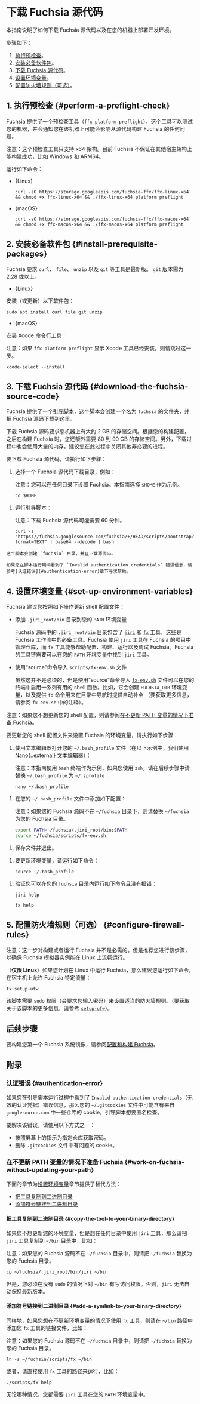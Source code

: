 <!--
# Download the Fuchsia source code
-->
# 下载 Fuchsia 源代码
<!--
This guide provides instructions on how to download the
Fuchsia source code and set up the Fuchsia development
environment on your machine.
-->
本指南说明了如何下载 Fuchsia 源代码以及在您的机器上部署开发环境。
<!--
The steps are:
-->
步骤如下：
<!--
1. [Perform a preflight check](#perform-a-preflight-check).
2. [Install prerequisite packages](#install-prerequisite-packages).
3. [Download the Fuchsia source code](#download-the-fuchsia-source-code).
4. [Set up environment variables](#set-up-environment-variables).
5. [Configure firewall rules (Optional)](#configure-firewall-rules).
-->
1. [执行预检查](#perform-a-preflight-check)。
2. [安装必备软件包](#install-prerequisite-packages)。
3. [下载 Fuchsia 源代码](#download-the-fuchsia-source-code)。
4. [设置环境变量](#set-up-environment-variables)。
5. [配置防火墙规则（可选）](#configure-firewall-rules)。

<!--
## 1. Perform a preflight check {#perform-a-preflight-check}
-->
## 1. 执行预检查 {#perform-a-preflight-check}
<!--
Fuchsia provides a preflight check tool
([`ffx platform preflight`][ffx-platform-preflight])
that examines your machine and informs you of any issues that may
affect building Fuchsia from source on the machine.
-->
Fuchsia 提供了一个预检查工具（[`ffx platform preflight`][ffx-platform-preflight]），这个工具可以测试您的机器，并会通知您在该机器上可能会影响从源代码构建 Fuchsia 的任何问题。
<!--
Note: The preflight tool only works for the x64 architecture. Fuchsia
is currently not guaranteed to build successfully on other host
architectures, such as Windows and ARM64.
-->
注意：这个预检查工具只支持 x64 架构。目前 Fuchsia 不保证在其他宿主架构上能构建成功，比如 Windows 和 ARM64。

<!--
Run the following command:
-->
运行如下命令：

* {Linux}

  ```posix-terminal
  curl -sO https://storage.googleapis.com/fuchsia-ffx/ffx-linux-x64 && chmod +x ffx-linux-x64 && ./ffx-linux-x64 platform preflight
  ```

* {macOS}

  ```posix-terminal
  curl -sO https://storage.googleapis.com/fuchsia-ffx/ffx-macos-x64 && chmod +x ffx-macos-x64 && ./ffx-macos-x64 platform preflight
  ```

<!--
## 2. Install prerequisite packages {#install-prerequisite-packages}
-->
## 2. 安装必备软件包 {#install-prerequisite-packages}
<!--
Fuchsia requires `curl`, `file`, `unzip`, and `git` to be up to date. The version
of `git` needs to be 2.28 or higher.
-->
Fuchsia 要求 `curl`、 `file`、 `unzip` 以及 `git` 等工具是最新版。 `git` 版本需为 2.28 或以上。

* {Linux}

<!--
  Install (or update) the following packages:
-->
  安装（或更新）以下软件包：

  ```posix-terminal
  sudo apt install curl file git unzip
  ```

* {macOS}

<!--
  Install the Xcode command line tools:

  Note: Skip this step if `ffx platform preflight` shows that Xcode tools
  are already installed on your machine.
-->
  安装 Xcode 命令行工具：

  注意：如果 `ffx platform preflight` 显示 Xcode 工具已经安装，则请跳过这一步。

  ```posix-terminal
  xcode-select --install
  ```

<!--
## 3. Download the Fuchsia source code {#download-the-fuchsia-source-code}
-->
## 3. 下载 Fuchsia 源代码 {#download-the-fuchsia-source-code}
<!--
Fuchsia provides a [bootstrap script](/scripts/bootstrap) that creates a
directory named `fuchsia` and downloads the Fuchsia source code in that
directory.
-->
Fuchsia 提供了一个[引导脚本](/scripts/bootstrap)，这个脚本会创建一个名为 `fuchsia` 的文件夹，并把 Fuchsia 源码下载到这里。
<!--
Downloading the Fuchsia source code requires about 2 GB of space
on your machine. Depending on your build configuration, you need
another 80 to 90 GB of space later when you build Fuchsia. Additionally,
the download process uses a substantial amount of memory. It is advisible
to close non-crucial processes during this time.
-->
下载 Fuchsia 源码要求您机器上有大约 2 GB 的存储空间。根据您的构建配置，之后在构建 Fuchsia 时，您还额外需要 80 到 90 GB 的存储空间。另外，下载过程中也会使用大量的内存。建议您在此过程中关闭其他非必要的进程。
<!--
To download the Fuchsia source, do the following:
-->
要下载 Fuchsia 源代码，请执行如下步骤：
<!--
1.  Select a directory for downloading the Fuchsia source code, for example:

    Note: You can set up Fuchsia in any directory. This guide selects
    the `$HOME` directory as an example.
-->
1.  选择一个 Fuchsia 源代码下载目录，例如：
    
    注意：您可以在任何目录下设置 Fuchsia。本指南选择 `$HOME` 作为示例。

    ```posix-terminal
    cd $HOME
    ```

<!--
1.  Run the bootstrap script:

    Note: Downloading the Fuchsia source code can take up to 60 minutes.
-->
1.  运行引导脚本：
    
    注意：下载 Fuchsia 源代码可能需要 60 分钟。

    ```posix-terminal
    curl -s "https://fuchsia.googlesource.com/fuchsia/+/HEAD/scripts/bootstrap?format=TEXT" | base64 --decode | bash
    ```

<!--
    This script creates the `fuchsia` directory and downloads the source code.

    If you see the `Invalid authentication credentials` error during the
    bootstrapping process, see [Authentication error](#authentication-error) for
    help.
-->
    这个脚本会创建 `fuchsia` 目录，并且下载源代码。

    如果您在脚本运行期间看到了 `Invalid authentication credentials` 错误信息，请参考[认证错误](#authentication-error)章节寻求帮助。

<!--
## 4. Set up environment variables {#set-up-environment-variables}
-->
## 4. 设置环境变量 {#set-up-environment-variables}

<!--
Fuchsia recommends that you update your shell profile to include the following
actions:
-->
Fuchsia 建议您按照如下操作更新 shell 配置文件：

<!--
*   Add the `.jiri_root/bin` directory to your `PATH`.

    The `.jiri_root/bin` directory in the Fuchsia source contains the
    [`jiri`](https://fuchsia.googlesource.com/jiri) and
    [`fx`](/development/build/fx.md) tools that are essential to
    Fuchsia workflows. Fuchsia uses the `jiri` tool to manage repositories in
    the Fuchsia project, and the `fx` tool helps configure, build, run, and
    debug Fuchsia. The Fuchsia toolchain requires that `jiri` is available in
    your `PATH`.
-->
*   添加 `.jiri_root/bin` 目录到您的 `PATH` 环境变量
    
    Fuchsia 源码中的 `.jiri_root/bin` 目录包含了 [`jiri`](https://fuchsia.googlesource.com/jiri) 和 [`fx`](/development/build/fx.md) 工具，这些是 Fuchsia 工作流中的必备工具。Fuchsia 使用 `jiri` 工具在 Fuchsia 的项目中管理仓库，而 `fx` 工具能够帮助配置、构建、运行以及调试 Fuchsia。Fuchsia 的工具链需要可以在您的 `PATH` 环境变量中找到 `jiri` 工具。

<!--
*   Source the `scripts/fx-env.sh` file.

    Though it's not required, sourcing the
    [`fx-env.sh`](/scripts/fx-env.sh) script enables a number of
    useful shell functions in your terminal. For instance, it creates the
    `FUCHSIA_DIR` environment variable and provides the `fd` command for
    navigating directories with auto-completion. (For more information, see
    comments in `fx-env.sh`.)
-->
*   使用“source”命令导入 `scripts/fx-env.sh` 文件
    
    虽然这并不是必须的，但是使用“source”命令导入 [`fx-env.sh`](/scripts/fx-env.sh) 文件可以在您的终端中启用一系列有用的 shell 函数。比如，它会创建 `FUCHSIA_DIR` 环境变量，以及提供 `fd` 命令用来在目录中导航时提供自动补全 （要获取更多信息，请参阅 `fx-env.sh` 中的注释）。

<!--
Note: If you don't wish to update your shell profile, see
[Work on Fuchsia without updating your PATH](#work-on-fuchsia-without-updating-your-path)
in Appendices instead.
-->
注意：如果您不想更新您的 shell 配置，则请参阅[在不更新 PATH 变量的情况下准备 Fuchsia](#work-on-fuchsia-without-updating-your-path)。

<!--
To update your shell profile to configure Fuchsia's environment variables,
do the following:
-->
要更新您的 shell 配置文件来设置 Fuchsia 的环境变量，请执行如下步骤：

<!--
1.  Use a text editor to open your `~/.bash_profile` file (in the example below,
    we use the [Nano][nano]{:.external} text editor):

    Note: This guide uses a `bash` terminal as an example. If you're
    using `zsh`, replace `~/.bash_profile` with `~/.zprofile` in the
    following steps:
-->
1.  使用文本编辑器打开您的 `~/.bash_profile` 文件（在以下示例中，我们使用 [Nano][nano]{:.external} 文本编辑器）：

    注意：本指南使用 `bash` 终端作为示例，如果您使用 `zsh`，请在后续步骤中请替换 `~/.bash_profile` 为 `~/.zprofile`：

    ```posix-terminal
    nano ~/.bash_profile
    ```

<!--
1.  Add the following lines to your `~/.bash_profile` file:

    Note: If your Fuchsia source code is not located in the `~/fuchsia`
    directory, replace `~/fuchsia` with your Fuchsia directory.
-->
1.  在您的 `~/.bash_profile` 文件中添加如下配置：

    注意：如果您的 Fuchsia 源码不在 `~/fuchsia` 目录下，则请替换 `~/fuchsia` 为您的 Fuchsia 目录。

    ```sh
    export PATH=~/fuchsia/.jiri_root/bin:$PATH
    source ~/fuchsia/scripts/fx-env.sh
    ```

<!--
1.  Save the file and exit the text editor.
-->
1.  保存文件并退出。

<!--
1.  To update your environment variables, run the following command:
-->
1.  要更新环境变量，请运行如下命令：

    ```posix-terminal
    source ~/.bash_profile
    ```

<!--
1.  Verify that you can run the following commands inside your
    `fuchsia` directory without error:
-->
1.  验证您可以在您的 `fuchsia` 目录内运行如下命令且没有报错：

    ```posix-terminal
    jiri help
    ```

    ```posix-terminal
    fx help
    ```

<!--
## 5. Configure firewall rules (Optional) {#configure-firewall-rules}
-->
## 5. 配置防火墙规则（可选） {#configure-firewall-rules}

<!--
Note: This step is not required for building or running Fuchsia. But it is
recommended to ensure that Fuchsia's emulator instances run smoothly on Linux.

(**Linux only**) If you're planning on running Fuchsia on Linux, it is advised to
run the following command to allow Fuchsia-specific traffic on the host machine:
-->
注意：这一步对构建或者运行 Fuchsia 并不是必需的。但是推荐您进行该步骤，以确保 Fuchsia 模拟器实例能在 Linux 上流畅运行。

（**仅限 Linux**）如果您计划在 Linux 中运行 Fuchsia，那么建议您运行如下命令，在宿主机上允许 Fuchsia 特定流量：

```posix-terminal
fx setup-ufw
```

<!--
This script requires `sudo` (which asks for your password) to set the appropriate
firewall rules. (For more information on this script, see [`setup-ufw`][setup-ufw].)
-->
该脚本需要 `sudo` 权限（会要求您输入密码）来设置适当的防火墙规则。（要获取关于该脚本的更多信息，请参考 [`setup-ufw`][setup-ufw]）。

<!--
## Next steps
-->
## 后续步骤

<!--
To build your first Fuchsia system image, see
[Configure and build Fuchsia](/get-started/build_fuchsia.md).
-->
要构建您第一个 Fuchsia 系统镜像，请参阅[配置和构建 Fuchsia](/get-started/build_fuchsia.md)。

<!--
## Appendices
-->
## 附录

<!--
### Authentication error {#authentication-error}
-->
### 认证错误 {#authentication-error}

<!--
If you see the `Invalid authentication credentials` error during the bootstrap
process, your `~/.gitcookies` file may contain cookies from some repositories in
`googlesource.com` that the bootstrap script wants to check out anonymously.
-->
如果您在引导脚本运行过程中看到了 `Invalid authentication credentials`（无效的认证凭据）错误信息，那么您的 `~/.gitcookies` 文件中可能含有来自 `googlesource.com` 中一些仓库的 cookie，引导脚本想要匿名检查。

<!--
To resolve this error, do one of the following:
-->
要解决该错误，请使用以下方式之一：

<!--
*   Follow the onscreen directions to get passwords for the specified
    repositories.
*   Delete the offending cookies from the `.gitcookies` file.
-->

*   按照屏幕上的指示为指定仓库获取密码。
*   删除 `.gitcookies` 文件中有问题的 cookie。

<!--
### Work on Fuchsia without updating your PATH {#work-on-fuchsia-without-updating-your-path}
-->
### 在不更新 PATH 变量的情况下准备 Fuchsia {#work-on-fuchsia-without-updating-your-path}

<!--
The following sections provide alternative approaches to the
[Set up environment variables](#set-up-environment-variables) section:
-->
下面的章节为[设置环境变量](#set-up-environment-variables)章节提供了替代方法：

<!--
*   [Copy the tool to your binary directory](#copy-the-tool-to-your-binary-directory)
*   [Add a symlink to your binary directory](#add-a-symlink-to-your-binary-directory)
-->
*   [把工具复制到二进制目录](#copy-the-tool-to-your-binary-directory)
*   [添加符号链接到二进制目录](#add-a-symlink-to-your-binary-directory)

<!--
#### Copy the tool to your binary directory {#copy-the-tool-to-your-binary-directory}
-->
#### 把工具复制到二进制目录 {#copy-the-tool-to-your-binary-directory}

<!--
If you don't wish to update your environment variables, but you want `jiri` to
work in any directory, copy the `jiri` tool to your `~/bin` directory, for
example:

Note: If your Fuchsia source code is not located in the `~/fuchsia` directory,
replace `~/fuchsia` with your Fuchsia directory.
-->
如果您不想更新您的环境变量，但是想在任何目录中使用 `jiri` 工具，那么请把 `jiri` 工具复制到 `~/bin` 目录中，比如：

注意：如果您的 Fuchsia 源码不在 `~/fuchsia` 目录中，则请把 `~/fuchsia` 替换为您的 Fuchsia 目录。

```posix-terminal
cp ~/fuchsia/.jiri_root/bin/jiri ~/bin
```

<!--
However, you must have write access to the `~/bin` directory without `sudo`. If
you don't, `jiri` cannot keep itself up-to-date.
-->
但是，您必须在没有 `sudo` 的情况下对 `~/bin` 有写访问权限。否则，`jiri` 无法自动保持最新版本。

<!--
#### Add a symlink to your binary directory {#add-a-symlink-to-your-binary-directory}
-->
#### 添加符号链接到二进制目录 {#add-a-symlink-to-your-binary-directory}

<!--
Similarly, if you want to use the `fx` tool without updating your environment
variables, provide the `fx` tool's symlink in your `~/bin` directory, for
example:

Note: If your Fuchsia source code is not located in the `~/fuchsia` directory,
replace `~/fuchsia` with your Fuchsia directory.
-->
同样地，如果您想在不更新环境变量的情况下使用 `fx` 工具，则请在 `~/bin` 路径中添加您 `fx` 工具的链接文件，比如：

注意：如果您的 Fuchsia 源码不在 `~/fuchsia` 目录中，则请把 `~/fuchsia` 替换为您的 Fuchsia 目录。

```posix-terminal
ln -s ~/fuchsia/scripts/fx ~/bin
```

<!--
Alternatively, run the `fx` tool directly using its path, for example:
-->
或者，请直接使用 `fx` 工具的路径来运行，比如：

```posix-terminal
./scripts/fx help
```

<!--
In either case, you need `jiri` in your `PATH`.
-->
无论哪种情况，您都需要 `jiri` 工具在您的 `PATH` 环境变量中。

<!-- Reference links -->

[ffx-platform-preflight]: https://fuchsia.dev/reference/tools/sdk/ffx#preflight
[nano]: https://www.nano-editor.org/docs.php
[setup-ufw]: https://fuchsia.dev/reference/tools/fx/cmd/setup-ufw
